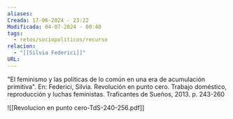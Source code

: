 ```yaml
---
aliases: 
Creada: 17-06-2024 - 23:22
Modificada: 04-07-2024 - 00:40
tags:
  - retos/sociopoliticos/recurso
relacion:
  - "[[Silvia Federici]]"
URL: 
---
```

"El feminismo y las políticas de lo común en una era de acumulación primitiva". En: Federici, Silvia. Revolución en punto cero. Trabajo doméstico, reproducción y luchas feministas. Traficantes de Sueños, 2013. p. 243-260



![[Revolucion en punto cero-TdS-240-256.pdf]]